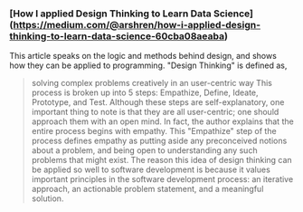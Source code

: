 ### [How I applied Design Thinking to Learn Data Science] (https://medium.com/@arshren/how-i-applied-design-thinking-to-learn-data-science-60cba08aeaba)
This article speaks on the logic and methods behind design, and shows how they can be applied to programming. "Design Thinking" is defined as,
> solving complex problems creatively in an user-centric way
This process is broken up into 5 steps: Empathize, Define, Ideate, Prototype, and Test. Although these steps are self-explanatory, one important thing to note is that they are all user-centric; one should approach them with an open mind. In fact, the author explains that the entire process begins with empathy. This "Empathize" step of the process defines empathy as putting aside any preconceived notions about a problem, and being open to understanding any such problems that might exist. The reason this idea of design thinking can be applied so well to software development is because it values important principles in the software development process: an iterative approach, an actionable problem statement, and a meaningful solution.